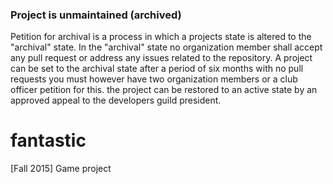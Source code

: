 ### Project is unmaintained (archived)
Petition for archival is a process in 
which a projects state is altered to the "archival" state. In the "archival" state
no organization member shall accept any pull
request or address any issues related to the
repository. A project can be set to the archival state after a period of six months with no pull requests you must however have two organization members or a club officer petition for this. the project can be restored to an active state by an approved appeal to the developers guild president.

# fantastic
[Fall 2015] Game project

